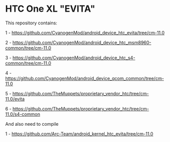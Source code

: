 HTC One XL "EVITA"
==================


This repository contains:


1 - https://github.com/CyanogenMod/android_device_htc_evita/tree/cm-11.0

2 - https://github.com/CyanogenMod/android_device_htc_msm8960-common/tree/cm-11.0

3 - https://github.com/CyanogenMod/android_device_htc_s4-common/tree/cm-11.0

4 - https://github.com/CyanogenMod/android_device_qcom_common/tree/cm-11.0

5 - https://github.com/TheMuppets/proprietary_vendor_htc/tree/cm-11.0/evita

6 - https://github.com/TheMuppets/proprietary_vendor_htc/tree/cm-11.0/s4-common



And also need to compile


1 - https://github.com/Arc-Team/android_kernel_htc_evita/tree/cm-11.0
